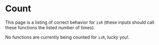 
# Count

This page is a listing of correct behavior for `isR` (these inputs should call these functions the listed number of times).


No functions are currently being counted for `isR`, lucky you!.


